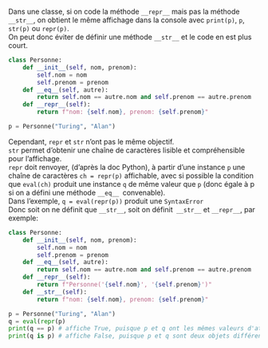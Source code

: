 Dans une classe, si on code la  méthode `__repr__` mais pas la méthode `__str__`, on obtient le même affichage dans la console avec `print(p)`, `p`, `str(p)` ou `repr(p)`.  
On peut donc éviter de définir une méthode `__str__` et le code en est plus court.  

``` python
class Personne:
    def __init__(self, nom, prenom):
        self.nom = nom
        self.prenom = prenom
    def __eq__(self, autre):
        return self.nom == autre.nom and self.prenom == autre.prenom
    def __repr__(self):
        return f"nom: {self.nom}, prenom: {self.prenom}"

p = Personne("Turing", "Alan")
```

Cependant, `repr` et `str` n’ont pas le même objectif.  
`str` permet d’obtenir une chaîne de caractères lisible et compréhensible pour l’affichage.  
`repr` doit renvoyer, (d’après la doc Python), à partir d’une
instance `p` une chaîne de caractères `ch = repr(p)` affichable, avec si possible la condition que `eval(ch)` produit une instance `q` de même valeur que `p` (donc égale à p si on a défini une méthode `__eq__ `convenable).  
Dans l’exemple, `q = eval(repr(p))` produit une `SyntaxError`  
Donc soit on ne définit que `__str__`, soit on définit` __str__` et `__repr__`, par exemple:

``` python
class Personne:
    def __init__(self, nom, prenom):
        self.nom = nom
        self.prenom = prenom
    def __eq__(self, autre):
        return self.nom == autre.nom and self.prenom == autre.prenom
    def __repr__(self):
        return f"Personne('{self.nom}', '{self.prenom}')"
    def __str__(self):
        return f"nom: {self.nom}, prenom: {self.prenom}"

p = Personne("Turing", "Alan")
q = eval(repr(p)
print(q == p) # affiche True, puisque p et q ont les mêmes valeurs d'attributs (méthode __eq__)
print(q is p) # affiche False, puisque p et q sont deux objets différents


```
